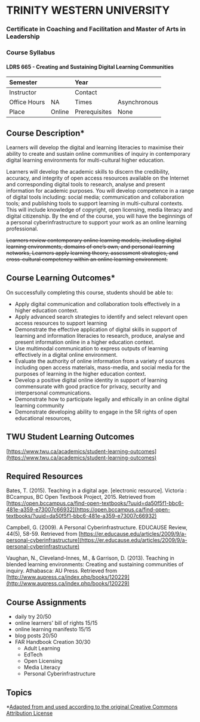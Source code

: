 # TRINITY WESTERN UNIVERSITY

### Certificate in Coaching and Facilitation and Master of Arts in Leadership

### Course Syllabus

#### LDRS 665 - Creating and Sustaining Digital Learning Communities

| Semester |  | Year |  |
| :--- | :--- | :--- | :--- |
| Instructor |  | Contact |  |
| Office Hours | NA | Times | Asynchronous |
| Place | Online | Prerequisites | None |

## Course Description\*

Learners will develop the digital and learning literacies to maximise their ability to create and sustain online communities of inquiry in contemporary digital learning environments for multi-cultural higher education.

Learners will develop the academic skills to discern the credibility, accuracy, and integrity of open access resources available on the Internet and corresponding digital tools to research, analyse and present information for academic purposes.  You will develop competence in a range of digital tools including: social media; communication and collaboration tools;  and publishing tools to support learning in multi-cultural contexts. This will include knowledge of copyright, open licensing, media literacy and digital citizenship. By the end of the course, you will have the beginnings of a personal cyberinfrastructure to support your work as an online learning professional.

~~Learners review contemporary online learning models, including digital learning environments, domains of one’s own, and personal learning networks, Learners apply learning theory, assessment strategies, and cross-cultural competency within an online learning environment.~~

## Course Learning Outcomes\*

On successfully completing this course, students should be able to:

* Apply digital communication and collaboration tools effectively in a higher education context. 
* Apply advanced search strategies to identify and select relevant open access resources to support learning
* Demonstrate the effective application of digital skills in support of learning and information literacies to research, produce, analyse and present information online in a higher education context.
* Use multimodal communication to express outputs of learning effectively in a digital online environment.
* Evaluate the authority of online information from a variety of sources including open access materials, mass-media, and social media for the purposes of learning in the higher education context. 
* Develop a positive digital online identity in support of learning commensurate with good practice for privacy, security and interpersonal communications.
* Demonstrate how to participate legally and ethically in an online digital learning community
* Demonstrate developing ability to engage in the 5R rights of open educational resources, 

## TWU Student Learning Outcomes

[https://www.twu.ca/academics/student-learning-outcomes](https://www.twu.ca/academics/student-learning-outcomes)

## Required Resources

Bates, T. \(2015\). Teaching in a digital age. \[electronic resource\]. Victoria : BCcampus, BC Open Textbook Project, 2015. Retrieved from [https://open.bccampus.ca/find-open-textbooks/?uuid=da50f5f1-bbc6-481e-a359-e73007c66932](https://open.bccampus.ca/find-open-textbooks/?uuid=da50f5f1-bbc6-481e-a359-e73007c66932)

Campbell, G. \(2009\). A Personal Cyberinfrastructure. EDUCAUSE Review, 44\(5\), 58-59. Retrieved from [https://er.educause.edu/articles/2009/9/a-personal-cyberinfrastructure](https://er.educause.edu/articles/2009/9/a-personal-cyberinfrastructure)

Vaughan, N., Cleveland-Innes, M., & Garrison, D. \(2013\). Teaching in blended learning environments: Creating and sustaining communities of inquiry. Athabasca: AU Press. Retrieved from [http://www.aupress.ca/index.php/books/120229](http://www.aupress.ca/index.php/books/120229)

## Course Assignments

* daily try 20/50
* online learners' bill of rights 15/15
* online learning manifesto 15/15
* blog posts 20/50
* FAR Handbook Creation 30/30
  * Adult Learning
  * EdTech
  * Open Licensing
  * Media Literacy
  * Personal Cyberinfrastructure

## Topics

\*[Adapted from and used according to the original Creative Commons Attribution License](https://oeru.org/oeru-partners/otago-polytechnic/learning-in-a-digital-age)

